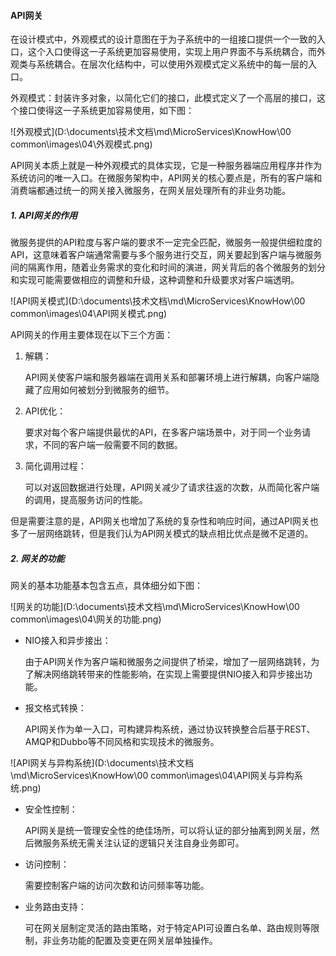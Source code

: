 #### API网关

在设计模式中，外观模式的设计意图在于为子系统中的一组接口提供一个一致的入口，这个入口使得这一子系统更加容易使用，实现上用户界面不与系统耦合，而外观类与系统耦合。在层次化结构中，可以使用外观模式定义系统中的每一层的入口。

外观模式：封装许多对象，以简化它们的接口，此模式定义了一个高层的接口，这个接口使得这一子系统更加容易使用，如下图：

![外观模式](D:\documents\技术文档\md\MicroServices\KnowHow\00 common\images\04\外观模式.png)

API网关本质上就是一种外观模式的具体实现，它是一种服务器端应用程序并作为系统访问的唯一入口。在微服务架构中，API网关的核心要点是，所有的客户端和消费端都通过统一的网关接入微服务，在网关层处理所有的非业务功能。

##### 1. API网关的作用

微服务提供的API粒度与客户端的要求不一定完全匹配，微服务一般提供细粒度的API，这意味着客户端通常需要与多个服务进行交互，网关要起到客户端与微服务间的隔离作用，随着业务需求的变化和时间的演进，网关背后的各个微服务的划分和实现可能需要做相应的调整和升级，这种调整和升级要求对客户端透明。

![API网关模式](D:\documents\技术文档\md\MicroServices\KnowHow\00 common\images\04\API网关模式.png)

API网关的作用主要体现在以下三个方面：

1. 解耦：

   API网关使客户端和服务器端在调用关系和部署环境上进行解耦，向客户端隐藏了应用如何被划分到微服务的细节。

2. API优化：

   要求对每个客户端提供最优的API，在多客户端场景中，对于同一个业务请求，不同的客户端一般需要不同的数据。

3. 简化调用过程：

   可以对返回数据进行处理，API网关减少了请求往返的次数，从而简化客户端的调用，提高服务访问的性能。

但是需要注意的是，API网关也增加了系统的复杂性和响应时间，通过API网关也多了一层网络跳转，但是我们认为API网关模式的缺点相比优点是微不足道的。

##### 2. 网关的功能

网关的基本功能基本包含五点，具体细分如下图：

![网关的功能](D:\documents\技术文档\md\MicroServices\KnowHow\00 common\images\04\网关的功能.png)

- NIO接入和异步接出：

  由于API网关作为客户端和微服务之间提供了桥梁，增加了一层网络跳转，为了解决网络跳转带来的性能影响，在实现上需要提供NIO接入和异步接出功能。

- 报文格式转换：

  API网关作为单一入口，可构建异构系统，通过协议转换整合后基于REST、AMQP和Dubbo等不同风格和实现技术的微服务。

![API网关与异构系统](D:\documents\技术文档\md\MicroServices\KnowHow\00 common\images\04\API网关与异构系统.png)

- 安全性控制：

  API网关是统一管理安全性的绝佳场所，可以将认证的部分抽离到网关层，然后微服务系统无需关注认证的逻辑只关注自身业务即可。

- 访问控制：

  需要控制客户端的访问次数和访问频率等功能。

- 业务路由支持：

  可在网关层制定灵活的路由策略，对于特定API可设置白名单、路由规则等限制，非业务功能的配置及变更在网关层单独操作。